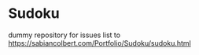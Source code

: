 # Sudoku
dummy repository for issues list to https://sabiancolbert.com/Portfolio/Sudoku/sudoku.html
